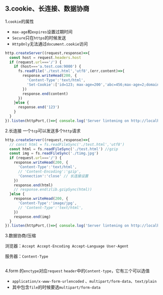 ## 3.cookie、长连接、数据协商

1.`cookie`的属性
* `max-age`和`expires`设置过期时间
* `Secure`只在`https`的时候发送
* `HttpOnly`无法通过`document.cookie`访问

```js
http.createServer((request,response)=>{
  const host = request.headers.host
  if (request.url==='/') {
    if (host==='a.test.com:9000') {
      fs.readFile('./test.html','utf8',(err,content)=>{
        response.writeHead(200, {
          'Content-Type':'text/html',
          'Set-Cookie':['id=123; max-age=200','abc=456;max-age=2;domain=test.com;HttpOnly']
        })
        response.end(content)
      })
    }else {
      response.end('123')
    }
  }
}).listen(httpPort,()=>{ console.log('Server lintening on http://localhost:%s',httpPort) })
```



2.长连接  一个`tcp`可以发送多个`http`请求

```js
http.createServer((request,response)=>{
  // const html = fs.readFileSync('./test.html','utf8')
  const html = fs.readFileSync('./test.html') //gzip
  const img = fs.readFileSync('./timg.jpg')
  if (request.url==='/') {
    response.writeHead(200, {
      'Content-Type':'text/html',
      // 'Content-Encoding':'gzip',
      'Connection':'close' // 长连接设置
    })
    response.end(html)
    // response.end(zlib.gzipSync(html))
  }else {
    response.writeHead(200, {
      'Content-Type':'image/jpg',
      // 'Content-Type':'text/html',
    })
    response.end(img)
  }
}).listen(httpPort,()=>{ console.log('Server lintening on http://localhost:%s',httpPort) })
```

3.数据协商/压缩

浏览器：`Accept Accept-Encoding Accept-Language User-Agent`

服务器：`Content-Type `

<img :src="$withBase('/assets/http2.png')">

4.form 的`enctype`对应`request` `header`中的`Content-type`，它有三个可以选值

* `application/x-www-form-urlencoded` 、`multipart/form-data`、`text/plain`
* 其中包含`file`的时候要选`multipart/form-data`

<img :src="$withBase('/assets/http3.png')">

